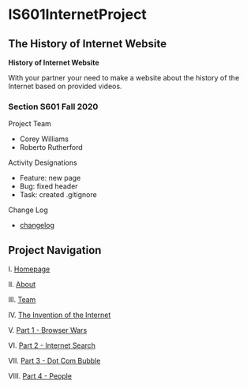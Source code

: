 # IS601InternetProject
## The History of Internet Website

**History of Internet Website**

With your partner your need to make a website about the history of the Internet based on provided videos. 



### Section S601 Fall 2020
Project Team
- Corey Williams
- Roberto Rutherford

Activity Designations
- Feature: new page
- Bug: fixed header
- Task: created .gitignore

Change Log
- [changelog](https://github.com/rpr325/IS601InternetHistoryProject/blob/master/changelog.md)

## Project Navigation
I. [Homepage](https://github.com/rpr325/IS601InternetHistoryProject/blob/master/index.html)

II. [About](https://github.com/rpr325/IS601InternetHistoryProject/blob/master/about.html)

III. [Team](https://github.com/rpr325/IS601InternetHistoryProject/blob/master/team.html)

IV. [The Invention of the Internet](https://github.com/rpr325/IS601InternetHistoryProject/blob/master/internet.html)

V. [Part 1 - Browser Wars](https://github.com/rpr325/IS601InternetHistoryProject/blob/master/browser.html)

VI. [Part 2 - Internet Search](https://github.com/rpr325/IS601InternetHistoryProject/blob/master/search.html)

VII. [Part 3 - Dot Com Bubble](https://github.com/rpr325/IS601InternetHistoryProject/blob/master/dotcom.html)

VIII. [Part 4 - People](https://github.com/rpr325/IS601InternetHistoryProject/blob/master/people.html)